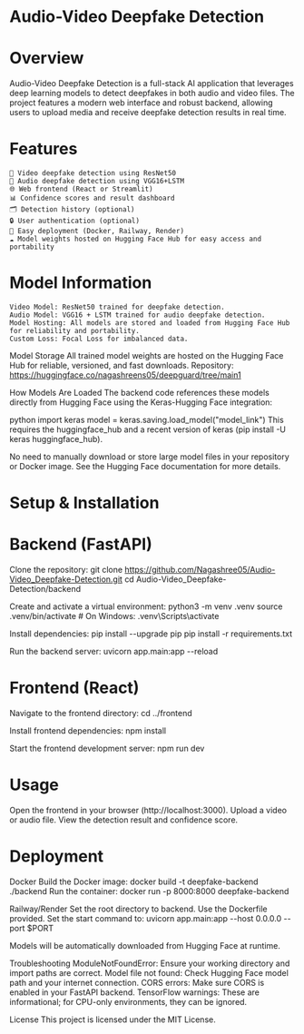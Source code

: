 # Audio-Video Deepfake Detection

# Overview
Audio-Video Deepfake Detection is a full-stack AI application that leverages deep learning models to detect deepfakes in both audio and video files. The project features a modern web interface and robust backend, allowing users to upload media and receive deepfake detection results in real time.

# Features

	🎥 Video deepfake detection using ResNet50
	🎤 Audio deepfake detection using VGG16+LSTM
	🌐 Web frontend (React or Streamlit)
	📊 Confidence scores and result dashboard
	🗂️ Detection history (optional)
	🔒 User authentication (optional)
	🚀 Easy deployment (Docker, Railway, Render)
	☁️ Model weights hosted on Hugging Face Hub for easy access and portability

# Model Information

	Video Model: ResNet50 trained for deepfake detection.
	Audio Model: VGG16 + LSTM trained for audio deepfake detection.
	Model Hosting: All models are stored and loaded from Hugging Face Hub for reliability and portability.
	Custom Loss: Focal Loss for imbalanced data.

Model Storage
All trained model weights are hosted on the Hugging Face Hub for reliable, versioned, and fast downloads.
	Repository: https://huggingface.co/nagashreens05/deepguard/tree/main1

How Models Are Loaded
The backend code references these models directly from Hugging Face using the Keras-Hugging Face integration:

python
import keras
model = keras.saving.load_model("model_link")
This requires the huggingface_hub and a recent version of keras (pip install -U keras huggingface_hub).

No need to manually download or store large model files in your repository or Docker image.
See the Hugging Face documentation for more details.

# Setup & Installation

# Backend (FastAPI)

Clone the repository:
git clone https://github.com/Nagashree05/Audio-Video_Deepfake-Detection.git
cd Audio-Video_Deepfake-Detection/backend

Create and activate a virtual environment:
python3 -m venv .venv
source .venv/bin/activate  # On Windows: .venv\Scripts\activate

Install dependencies:
pip install --upgrade pip
pip install -r requirements.txt

Run the backend server:
uvicorn app.main:app --reload

# Frontend (React)

Navigate to the frontend directory:
cd ../frontend

Install frontend dependencies:
npm install

Start the frontend development server:
npm run dev

# Usage

Open the frontend in your browser (http://localhost:3000).
Upload a video or audio file.
View the detection result and confidence score.

# Deployment

Docker
	Build the Docker image:
	docker build -t deepfake-backend ./backend
	Run the container:
	docker run -p 8000:8000 deepfake-backend

Railway/Render
	Set the root directory to backend.
	Use the Dockerfile provided.
	Set the start command to:
	uvicorn app.main:app --host 0.0.0.0 --port $PORT

Models will be automatically downloaded from Hugging Face at runtime.

Troubleshooting
ModuleNotFoundError: Ensure your working directory and import paths are correct.
Model file not found: Check Hugging Face model path and your internet connection.
CORS errors: Make sure CORS is enabled in your FastAPI backend.
TensorFlow warnings: These are informational; for CPU-only environments, they can be ignored.

License
This project is licensed under the MIT License.
